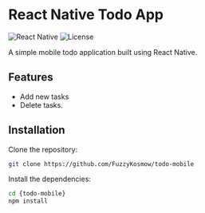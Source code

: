 # React Native Todo App

![React Native](https://img.shields.io/badge/React%20Native-v0.64-blue.svg)
![License](https://img.shields.io/github/license/{username}/{repo-name})

A simple mobile todo application built using React Native.

## Features

- Add new tasks
- Delete tasks.

## Installation

Clone the repository:

```bash
git clone https://github.com/FuzzyKosmow/todo-mobile
```

Install the dependencies:

```bash
cd {todo-mobile}
npm install
```
